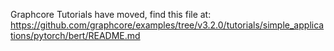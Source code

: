 Graphcore Tutorials have moved, find this file at:
https://github.com/graphcore/examples/tree/v3.2.0/tutorials/simple_applications/pytorch/bert/README.md
